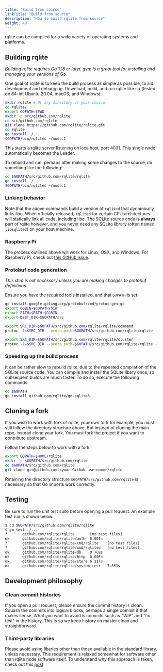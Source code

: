 ```yaml
---
title: "Build from source"
linkTitle: "Build from source"
description: "How to build rqlite from source"
weight: 40
---
```

rqlite can be compiled for a wide variety of operating systems and platforms.

## Building rqlite
*Building rqlite requires Go 1.18 or later. [gvm](https://github.com/moovweb/gvm) is a great tool for installing and managing your versions of Go.*

One goal of rqlite is to keep the build process as simple as possible, to aid development and debugging. Download, build, and run rqlite like so (tested on 64-bit Ubuntu 20.04, macOS, and Windows):

```bash
mkdir rqlite # Or any directory of your choice.
cd rqlite/
export GOPATH=$PWD
mkdir -p src/github.com/rqlite
cd src/github.com/rqlite
git clone https://github.com/rqlite/rqlite.git
cd rqlite
go install ./...
$GOPATH/bin/rqlited ~/node.1
```
This starts a rqlite server listening on localhost, port 4001. This single node automatically becomes the Leader.

To rebuild and run, perhaps after making some changes to the source, do something like the following:
```bash
cd $GOPATH/src/github.com/rqlite/rqlite
go install ./...
$GOPATH/bin/rqlited ~/node.1
```

### Linking behavior
Note that the above commands build a version of `rqlited` that dynamically links _libc_. When officially released, `rqlited` for certain CPU architectures will statically link all code, including libc. The SQLite source code is **always** part of rqlite however, and you never need any SQLite library (often named `libsqlite3`) on your host machine.

### Raspberry Pi
The process outlined above will work for Linux, OSX, and Windows. For Raspberry Pi, check out [this GitHub issue](https://github.com/rqlite/rqlite/issues/340).

### Protobuf code generation
_This step is not necessary unless you are making changes to protobuf definitions._

Ensure you have the required tools installed, and that `GOPATH` is set.
```bash
go install google.golang.org/protobuf/cmd/protoc-gen-go
export GOBIN=$GOPATH/bin
export PATH=$PATH:$GOBIN
export DEST_DIR=$GOPATH/src

export SRC_DIR=$GOPATH/src/github.com/rqlite/rqlite/command
protoc -I=$SRC_DIR --proto_path=$GOPATH/src/github.com/rqlite/rqlite --go_out=$DEST_DIR $SRC_DIR/command.proto

export SRC_DIR=$GOPATH/src/github.com/rqlite/rqlite/cluster
protoc -I=$SRC_DIR --proto_path=$GOPATH/src/github.com/rqlite/rqlite --go_out=$DEST_DIR $SRC_DIR/message.proto
```

### Speeding up the build process
It can be rather slow to rebuild rqlite, due to the repeated compilation of the SQLite source code. You can compile and install the SQLite libary once, so subsequent builds are much faster. To do so, execute the following commands:
```bash
cd $GOPATH
go install github.com/rqlite/go-sqlite3
```

## Cloning a fork
If you wish to work with fork of rqlite, your own fork for example, you must still follow the directory structure above. But instead of cloning the main repo, instead clone your fork. You must fork the project if you want to contribute upstream.

Follow the steps below to work with a fork:

```bash
export GOPATH=$HOME/rqlite
mkdir -p $GOPATH/src/github.com/rqlite
cd $GOPATH/src/github.com/rqlite
git clone git@github.com:<your Github username>/rqlite
```

Retaining the directory structure `$GOPATH/src/github.com/rqlite` is necessary so that Go imports work correctly.

## Testing
Be sure to run the unit test suite before opening a pull request. An example test run is shown below.
```bash
$ cd $GOPATH/src/github.com/rqlite/rqlite
$ go test ./...
?       github.com/rqlite/rqlite       [no test files]
ok      github.com/rqlite/rqlite/auth  0.001s
?       github.com/rqlite/rqlite/cmd/rqlite    [no test files]
?       github.com/rqlite/rqlite/cmd/rqlited   [no test files]
ok      github.com/rqlite/rqlite/db    0.769s
ok      github.com/rqlite/rqlite/http  0.006s
ok      github.com/rqlite/rqlite/store 6.117s
ok      github.com/rqlite/rqlite/system_test   7.853s
```

## Development philosophy
### Clean commit histories
If you open a pull request, please ensure the commit history is clean. Squash the commits into logical blocks, perhaps a single commit if that makes sense. What you want to avoid is commits such as "WIP" and "fix test" in the history. This is so we keep history on master clean and straightforward.

### Third-party libraries
Please avoid using libaries other than those available in the standard library, unless necessary. This requirement is relaxed somewhat for software other than rqlite node software itself. To understand why this approach is taken, check out this [post](https://blog.gopheracademy.com/advent-2014/case-against-3pl/).

